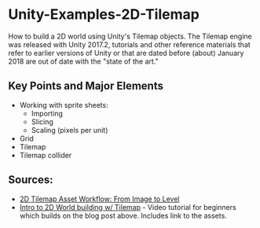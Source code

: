 # Unity-Examples-2D-Tilemap

How to build a 2D world using Unity's Tilemap objects. The Tilemap engine was released with Unity 2017.2, tutorials and other reference materials that refer to earlier versions of Unity or that are dated before (about) January 2018 are out of date with the "state of the art."

## Key Points and Major Elements

* Working with sprite sheets:
  - Importing
  - Slicing
  - Scaling (pixels per unit)
* Grid
* Tilemap
* Tilemap collider

## Sources:

* [2D Tilemap Asset Workflow: From Image to Level](https://blogs.unity3d.com/2018/01/25/2d-tilemap-asset-workflow-from-image-to-level/)
* [Intro to 2D World building w/ Tilemap](https://unity3d.com/learn/tutorials/topics/2d-game-creation/intro-2d-world-building-w-tilemap) - Video tutorial for beginners which builds on the blog post above. Includes link to the assets.

